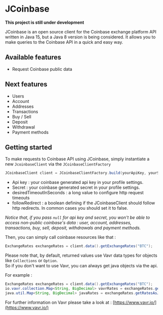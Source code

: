 
# JCoinbase

**This project is still under development**

JCoinbase is an open source client for the Coinbase exchange platform API written in Java 15, but a Java 8 version is being considered. It allows you to make queries to the Coinbase API in a quick and easy way.

## Available features

- Request Coinbase public data

## Next features

- Users
- Account
- Addresses
- Transactions
- Buy / Sell
- Deposit
- Withdrawal
- Payment methods

## Getting started

To make requests to Coinbase API using JCoinbase, simply instantiate a new `JcoinbaseClient` via the `JCoinbaseClientFactory`

```java  
JCoinbaseClient client = JCoinbaseClientFactory.build(yourApiKey, yourSecret, desiredTimoutInSecond, followRedirects);  
```

- Api key : your coinbase generated api key in your profile settings.
- Secret : your coinbase generated secret in your profile settings.
- desiredTimeoutInSeconds : a long value to configure http request timeouts
- followRedirect : a boolean defining if the JCoinbaseClient should follow http redirects. In common cases you should  set it to false.

_Notice that, if you pass `null` for api key and secret, you won't be able to access non-public coinbase's data :  user, account, addresses, transactions, buy, sell, deposit, withdrawals and payment methods._

Then, you can simply call coinbase resources like that :

```java
ExchangeRates exchangeRates = client.data().getExchangeRates("BTC");  
```  

Please note that, by default, returned values use Vavr data types for objects like `Collections` or `Option`.  
So if you don't want to use Vavr, you can always get java objects via the api. 

For example :

```java
ExchangeRates exchangeRates = client.data().getExchangeRates("BTC");
io.vavr.collection.Map<String, BigDecimal> vavrRates = exchangeRates.getRates();
java.util.Map<String, BigDecimal> javaRates = exchangeRates.getRatesAsJavaMap();
```  

For further information on Vavr please take a look at : [https://www.vavr.io/](https://www.vavr.io/)